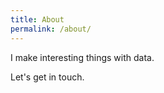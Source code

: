 ```yaml
---
title: About
permalink: /about/
---
```

<link rel="stylesheet"
href="https://maxcdn.bootstrapcdn.com/font-awesome/4.4.0/css/font-awesome.min.css">
<p class="lead">I make interesting things with data.</p>


Let's get in touch.

<br>
<span class="contacticon center">
<a href="mailto:thunder.shiviah@gmail.com"><i class="fa fa-envelope-square fa-3x"></i></a>&nbsp;
<a href="https://github.com/ThunderShiviah" target="_blank"><i class="fa fa-github-square fa-3x"></i></a>&nbsp;
<a href="https://www.linkedin.com/in/thundershiviah" target="_blank"><i class="fa fa-linkedin-square fa-3x"></i></a>&nbsp;
<a href="http://thundershiviah.tumblr.com/" target="_blank"><i class="fa fa-tumblr-square fa-3x"></i></a>&nbsp;
<a href="https://twitter.com/Tshiviah" target="_blank"><i class="fa fa-twitter-square fa-3x"></i></a>&nbsp;
</span>
